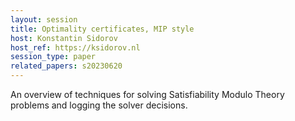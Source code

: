 ```yaml
---
layout: session
title: Optimality certificates, MIP style
host: Konstantin Sidorov
host_ref: https://ksidorov.nl
session_type: paper
related_papers: s20230620
---
```


An overview of techniques for solving Satisfiability Modulo Theory problems and logging
the solver decisions. 

